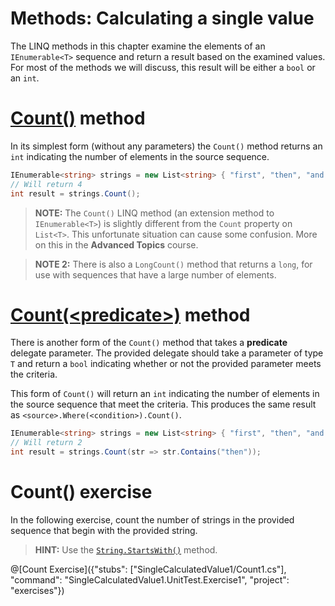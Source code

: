 [//]: # (GENERATED FILE -- DO NOT EDIT)
# Methods: Calculating a single value

The LINQ methods in this chapter examine the elements of an `IEnumerable<T>` sequence and return a result based on the examined values. For most of the methods we will discuss, this result will be either a `bool` or an `int`.

# [Count()](https://msdn.microsoft.com/en-us/library/bb338038%28v=vs.110%29.aspx) method
In its simplest form (without any parameters) the `Count()` method returns an `int` indicating the number of elements in the source sequence.

```csharp
IEnumerable<string> strings = new List<string> { "first", "then", "and then", "finally" };
// Will return 4
int result = strings.Count();
```

> **NOTE:** The `Count()` LINQ method (an extension method to `IEnumerable<T>`) is slightly different from the `Count` property on `List<T>`. This unfortunate situation can cause some confusion. More on this in the **Advanced Topics** course.

> **NOTE 2:** There is also a `LongCount()` method that returns a `long`, for use with sequences that have a large number of elements.

# [Count(&lt;predicate&gt;)](https://msdn.microsoft.com/en-us/library/bb535181%28v=vs.110%29.aspx) method
There is another form of the `Count()` method that takes a **predicate** delegate parameter. The provided delegate should take a parameter of type `T` and return a `bool` indicating whether or not the provided parameter meets the criteria.

This form of `Count()` will return an `int` indicating the number of elements in the source sequence that meet the criteria. This produces the same result as `<source>.Where(<condition>).Count()`.

```csharp
IEnumerable<string> strings = new List<string> { "first", "then", "and then", "finally" };
// Will return 2
int result = strings.Count(str => str.Contains("then"));
```

# Count() exercise
In the following exercise, count the number of strings in the provided sequence that begin with the provided string.

> **HINT:** Use the [`String.StartsWith()`](https://msdn.microsoft.com/en-us/library/baketfxw%28v=vs.110%29.aspx) method.

@[Count Exercise]({"stubs": ["SingleCalculatedValue1/Count1.cs"], "command": "SingleCalculatedValue1.UnitTest.Exercise1", "project": "exercises"})
